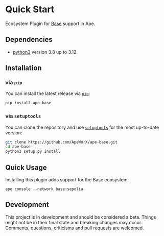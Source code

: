 # Quick Start

Ecosystem Plugin for [Base](https://base.org/) support in Ape.

## Dependencies

- [python3](https://www.python.org/downloads) version 3.8 up to 3.12.

## Installation

### via `pip`

You can install the latest release via [`pip`](https://pypi.org/project/pip/):

```bash
pip install ape-base
```

### via `setuptools`

You can clone the repository and use [`setuptools`](https://github.com/pypa/setuptools) for the most up-to-date version:

```bash
git clone https://github.com/ApeWorX/ape-base.git
cd ape-base
python3 setup.py install
```

## Quick Usage

Installing this plugin adds support for the Base ecosystem:

```
ape console --network base:sepolia
```

## Development

This project is in development and should be considered a beta.
Things might not be in their final state and breaking changes may occur.
Comments, questions, criticisms and pull requests are welcomed.
